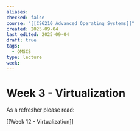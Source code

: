 ```yaml
---
aliases:
checked: false
course: "[[CS6210 Advanced Operating Systems]]"
created: 2025-09-04
last_edited: 2025-09-04
draft: true
tags:
  - OMSCS
type: lecture
week:
---
```

# Week 3 - Virtualization

As a refresher please read:

[[Week 12 - Virtualization]]

